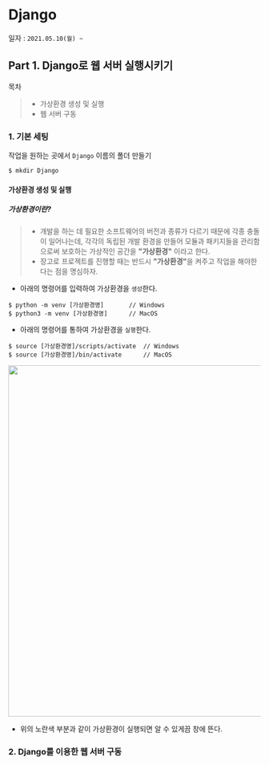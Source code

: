 # Django

일자 : `2021.05.10(월) ~`

## Part 1. Django로 웹 서버 실행시키기

목차

> - 가상환경 생성 및 실행
> - 웹 서버 구동

### 1. 기본 세팅

작업을 원하는 곳에서 `Django` 이름의 폴더 만들기

```
$ mkdir Django
```

#### 가상환경 생성 및 실행

##### 가상환경이란?

> - 개발을 하는 데 필요한 소프트웨어의 버전과 종류가 다르기 때문에 각종 충돌이 일어나는데, 각각의 독립된 개발 환경을 만들어 모듈과 패키지들을 관리함으로써 보호하는 가상적인 공간을 <strong>\"가상환경\"</strong> 이라고 한다.
> - 장고로 프로젝트를 진행할 때는 반드시 <strong>\"가상환경\"</strong>을 켜주고 작업을 해야한다는 점을 명심하자.

- 아래의 명령어를 입력하여 가상환경을 `생성`한다.

```
$ python -m venv [가상환경명]       // Windows
$ python3 -m venv [가상환경명]      // MacOS
```

- 아래의 명령어를 통하여 가상환경을 `실행`한다.

```
$ source [가상환경명]/scripts/activate  // Windows
$ source [가상환경명]/bin/activate      // MacOS
```

<img src="https://images.velog.io/images/nathan29849/post/6ce38f4c-be3b-4fc1-be23-2ac23697bb54/image.png" width="700px;">

- 위의 노란색 부분과 같이 가상환경이 실행되면 알 수 있게끔 창에 뜬다.

### 2. Django를 이용한 웹 서버 구동
